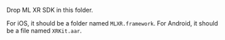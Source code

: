 Drop ML XR SDK in this folder.

For iOS, it should be a folder named `MLXR.framework`.
For Android, it should be a file named `XRKit.aar`.
